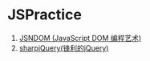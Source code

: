 # JSPractice
1. [JSNDOM (JavaScript DOM 编程艺术)](./JSNDOM/NOTE.md)
2. [sharpjQuery(锋利的jQuery)](./sharpjQuery/NOTE.md)